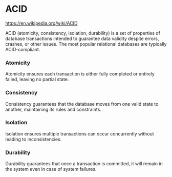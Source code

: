 # ACID

https://en.wikipedia.org/wiki/ACID

ACID (atomicity, consistency, isolation, durability) is a set of properties of database transactions intended to guarantee data validity despite errors, crashes, or other issues. The most popular relational databases are typically ACID-compliant.

### Atomicity
Atomicity ensures each transaction is either fully completed or entirely failed, leaving no partial state.

### Consistency
Consistency guarantees that the database moves from one valid state to another, maintaining its rules and constraints.

### Isolation
Isolation ensures multiple transactions can occur concurrently without leading to inconsistencies.

### Durability
Durability guarantees that once a transaction is committed, it will remain in the system even in case of system failures.
